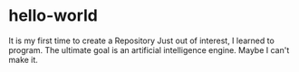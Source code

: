 # hello-world
It is my first time to create a Repository
Just out of interest, I learned to program.
The ultimate goal is an artificial intelligence engine.
Maybe I can't make it.
